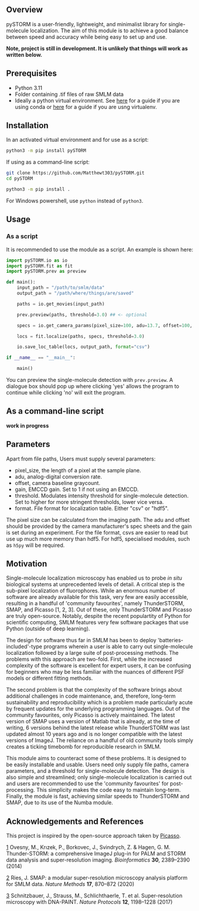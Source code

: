 ## Overview

pySTORM is a user-friendly, lightweight, and minimalist library for single-molecule localization. The aim of this module is to achieve a good balance between speed and accuracy while being easy to set up and use.

**Note, project is still in development. It is unlikely that things will work as written below.**

## Prerequisites

- Python 3.11
- Folder containing .tif files of raw SMLM data
- Ideally a python virtual environment. See [here](https://docs.conda.io/projects/conda/en/latest/user-guide/tasks/manage-environments.html) for a guide if you are using conda or [here](https://virtualenv.pypa.io/en/latest/user_guide.html) for a guide if you are usng virtualenv.

## Installation

In an activated virtual environment and for use as a script:

```bash
python3 -m pip install pySTORM
```

If using as a command-line script:

```bash
git clone https://github.com/Matthewt303/pySTORM.git
cd pySTORM

python3 -m pip install .
```

For Windows powershell, use ```python``` instead of ```python3```.

## Usage

### As a script

It is recommended to use the module as a script. An example is shown here:

```python
import pySTORM.io as io
import pySTORM.fit as fit
import pySTORM.prev as preview

def main():
    input_path = "/path/to/smlm/data"
    output_path = "/path/where/things/are/saved"

    paths = io.get_movies(input_path)

    prev.preview(paths, threshold=3.0) ## <- optional

    specs = io.get_camera_params(pixel_size=100, adu=13.7, offset=100, gain=100)

    locs = fit.localize(paths, specs, threshold=3.0)

    io.save_loc_table(locs, output_path, format="csv")

if __name__ == "__main__":

    main()
```
You can preview the single-molecule detection with ```prev.preview```. A dialogue box should pop up where clicking 'yes' allows the program to continue while clicking 'no' will exit the program.

## As a command-line script

**work in progress**

## Parameters

Apart from file paths, Users must supply several parameters:

- pixel_size, the length of a pixel at the sample plane.
- adu, analog-digital conversion rate.
- offset, camera baseline graycount.
- gain, EMCCD gain. Set to 1 if not using an EMCCD.
- threshold. Modulates intensity threshold for single-molecule detection. Set to higher for more stringent thresholds, lower vice versa. 
- format. File format for localization table. Either "csv" or "hdf5".

The pixel size can be calculated from the imaging path. The adu and offset should be provided by the camera manufacturer's spec sheets and the gain is set during an experiment. For the file format, csvs are easier to read but use up much more memory than hdf5. For hdf5, specialised modules, such as ```h5py``` will be required.

## Motivation

Single-molecule localization microscopy has enabled us to probe *in situ* biological systems at unprecedented levels of detail. A critical step is the sub-pixel localization of fluorophores. While an enormous number of software are already available for this task, very few are easily accessible, resulting in a handful of 'community favourites', namely ThunderSTORM, SMAP, and Picasso [1, 2, 3]. Out of these, only ThunderSTORM and Picasso are truly open-source. Notably, despite the recent populartity of Python for scientific computing, SMLM features very few software packages that use Python (outside of deep learning).  

The design for software thus far in SMLM has been to deploy 'batteries-included'-type programs wherein a user is able to carry out single-molecule localization followed by a large suite of post-processing methods. The problems with this approach are two-fold. First, while the increased complexity of the software is excellent for expert users, it can be confusing for beginners who may be less familiar with the nuances of different PSF models or different fitting methods.

The second problem is that the complexity of the software brings about additional challenges in code maintenance, and, therefore, long-term sustainability and reproducibility which is a problem made particularly acute by frequent updates for the underlying programming languages. Out of the community favourites, only Picasso is actively maintained. The latest version of SMAP uses a version of Matlab that is already, at the time of writing, 6 versions behind the latest release while ThunderSTORM was last updated almost 10 years ago and is no longer compatible with the latest versions of ImageJ. The reliance on a handful of old community tools simply creates a ticking timebomb for reproducible research in SMLM.

This module aims to counteract some of these problems. It is designed to be easily installable and usable. Users need only supply file paths, camera parameters, and a threshold for single-molecule detection. The design is also simple and streamlined; only single-molecule localization is carried out and users are recommended to use the 'community favourites' for post-processing. This simplicity makes the code easy to maintain long-term. Finally, the module is fast, achieving similar speeds to ThunderSTORM and SMAP, due to its use of the Numba module.

## Acknowledgements and References

This project is inspired by the open-source approach taken by [Picasso](https://github.com/jungmannlab/picasso).

[1](https://academic.oup.com/bioinformatics/article/30/16/2389/2748167) Ovesny, M., Krızek, P., Borkovec, J., Svindrych, Z. & Hagen, G. M. Thunder-STORM: a comprehensive ImageJ plug-in for PALM and STORM data
analysis and super-resolution imaging. *Bioinformatics* **30**, 2389–2390 (2014)

[2](https://www.nature.com/articles/s41592-020-0938-1) Ries, J. SMAP: a modular super-resolution microscopy analysis platform for
SMLM data. *Nature Methods* **17**, 870–872 (2020)

[3](https://www.nature.com/articles/nprot.2017.024) Schnitzbauer, J., Strauss, M., Schlichthaerle, T. et al. Super-resolution microscopy with DNA-PAINT. *Nature Protocols* **12**, 1198–1228 (2017)